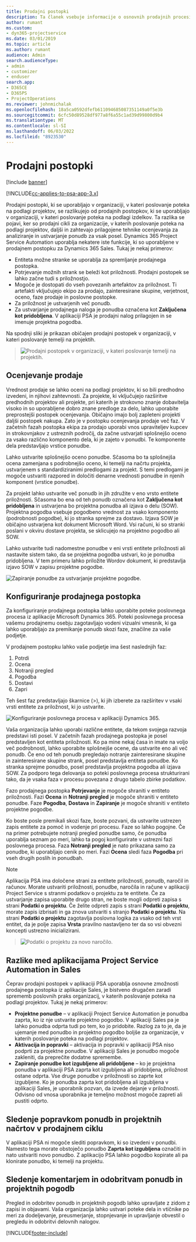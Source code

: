 ```yaml
---
title: Prodajni postopki
description: Ta članek vsebuje informacije o osnovnih prodajnih procesih.
author: rumant
ms.custom:
- dyn365-projectservice
ms.date: 03/01/2019
ms.topic: article
ms.author: rumant
audience: Admin
search.audienceType:
- admin
- customizer
- enduser
search.app:
- D365CE
- D365PS
- ProjectOperations
ms.reviewer: johnmichalak
ms.openlocfilehash: 18a5ca0592dfefb611094685087351149a0f5e3b
ms.sourcegitcommit: 6cfc50d89528df977a8f6a55c1ad39d99800d9b4
ms.translationtype: MT
ms.contentlocale: sl-SI
ms.lasthandoff: 06/03/2022
ms.locfileid: "8923530"
---
```

# <a name="sales-processes"></a>Prodajni postopki

[!include [banner](../includes/psa-now-project-operations.md)]

[!INCLUDE[cc-applies-to-psa-app-3.x](../includes/cc-applies-to-psa-app-3x.md)]

Prodajni postopki, ki se uporabljajo v organizaciji, v kateri poslovanje poteka na podlagi projektov, se razlikujejo od prodajnih postopkov, ki se uporabljajo v organizaciji, v kateri poslovanje poteka na podlagi izdelkov. Ta razlika se pojavi, ker so prodajni cikli za organizacije, v katerih poslovanje poteka na podlagi projektov, daljši in zahtevajo prilagojene tehnike ocenjevanja za analiziranje in ustvarjanje ponudb za vsak posel. Dynamics 365 Project Service Automation uporablja nekatere iste funkcije, ki so uporabljene v prodajnem postopku za Dynamics 365 Sales. Tukaj je nekaj primerov:

- Entiteta možne stranke se uporablja za spremljanje prodajnega postopka.
- Potrjevanje možnih strank se beleži kot priložnosti. Prodajni postopek se lahko začne tudi s priložnostjo.
- Mogoče je dostopati do vseh povezanih artefaktov za priložnost. Ti artefakti vključujejo ekipo za prodajo, zainteresirane skupine, verjetnost, oceno, faze prodaje in poslovne postopke.
- Za priložnost je ustvarjenih več ponudb.
- Za ustvarjanje prodajnega naloga je ponudba označena kot **Zaključena kot pridobljena**. V aplikaciji PSA je prodajni nalog prilagojen in se imenuje projektna pogodba.

Na spodnji sliki je prikazan običajen prodajni postopek v organizaciji, v kateri poslovanje temelji na projektih.

> ![Prodajni postopek v organizaciji, v kateri poslovanje temelji na projektih.](media/basic-guide-1.png)

## <a name="estimating-a-sale"></a>Ocenjevanje prodaje
Vrednost prodaje se lahko oceni na podlagi projektov, ki so bili predhodno izvedeni, in njihovi zahtevnosti. Za projekte, ki vključujejo razširitve predhodnih projektov ali projekte, pri katerih je strokovno znanje dobavitelja visoko in so uporabljene dobro znane predloge za delo, lahko uporabite preprostejši postopek ocenjevanja. Običajno imajo bolj zapleteni projekti daljši postopek nakupa. Zato je v postopku ocenjevanja prodaje več faz. V začetnih fazah postopka ekipa za prodajo uporabi vnos upraviteljev kupcev in strokovnjakov z ustreznih področij, da začne ustvarjati splošnejšo oceno za vsako različno komponento dela, ki je zajeto v ponudbi. Te komponente dela predstavljajo vrstice ponudbe. 

Lahko ustvarite splošnejšo oceno ponudbe. Sčasoma bo ta splošnejša ocena zamenjana s podrobnejšo oceno, ki temelji na načrtu projekta, ustvarjenem s standardiziranimi predlogami za projekt. S temi predlogami je mogoče ustvariti razpored in določiti denarne vrednosti ponudbe in njenih komponent (vrstice ponudbe). 

Za projekt lahko ustvarite več ponudb in jih združite v eno vrsto entitete priložnosti. Sčasoma bo ena od teh ponudb označena kot **Zaključena kot pridobljena** in ustvarjena bo projektna ponudba ali izjava o delu (SOW). Projektna pogodba vsebuje pogodbeno vrednost za vsako komponento (podrobnosti pogodbe), ki jo stranka sprejme za dostavo. Izjava SOW je običajno ustvarjena kot dokument Microsoft Word. Vsi računi, ki so stranki poslani v okviru dostave projekta, se sklicujejo na projektno pogodbo ali SOW.

Lahko ustvarite tudi nadomestne ponudbe v eni vrsti entitete priložnosti ali nastavite sistem tako, da se projektna pogodba ustvari, ko je ponudba pridobljena. V tem primeru lahko priložite Wordov dokument, ki predstavlja izjavo SOW v zapisu projektne pogodbe.

![Zapiranje ponudbe za ustvarjanje projektne pogodbe.](media/basic-guide-2.png)

## <a name="configuring-the-sales-process"></a>Konfiguriranje prodajnega postopka
Za konfiguriranje prodajnega postopka lahko uporabite poteke poslovnega procesa iz aplikacije Microsoft Dynamics 365. Poteki poslovnega procesa vašemu prodajnemu osebju zagotavljajo vodeni vizualni vmesnik, ki ga lahko uporabljajo za premikanje ponudb skozi faze, značilne za vaše podjetje.

V prodajnem postopku lahko vaše podjetje ima šest naslednjih faz:

1. Potrdi
2. Ocena
3. Notranji pregled
4. Pogodba
5. Dostavi
6. Zapri

Teh šest faz predstavljajo škarnice (\>), ki jih izberete za razširitev v vsaki vrsti entitete za priložnost, ki jo ustvarite.

![Konfiguriranje poslovnega procesa v aplikaciji Dynamics 365.](media/basic-guide-3.png)
 
Vaša organizacija lahko uporabi različne entitete, da tekom svojega razvoja predstavi isti posel. V začetnih fazah prodajnega postopka je posel predstavljen kot entiteta priložnosti. Ko pa mine nekaj časa in imate na voljo več podrobnosti, lahko uporabite splošnejše ocene, da ustvarite eno ali več ponudb. Če eno od teh ponudb pregledajo notranje zainteresirane skupine in zainteresirane skupine strank, posel predstavlja entiteta ponudbe. Ko stranka sprejme ponudbo, posel predstavlja projektna pogodba ali izjava SOW. Za podporo tega delovanja so poteki poslovnega procesa strukturirani tako, da je vsaka faza v procesu povezana z drugo tabelo zbirke podatkov.

Fazo prodajnega postopka **Potrjevanje** je mogoče shraniti v entiteto priložnosti. Fazi **Ocena** in **Notranji pregled** je mogoče shraniti v entiteto ponudbe. Faze **Pogodba**, **Dostava** in **Zapiranje** je mogoče shraniti v entiteto projektne pogodbe.

Ko boste posle premikali skozi faze, boste pozvani, da ustvarite ustrezen zapis entitete za pomoč in vodenje pri procesu. Faze so lahko pogojne. Če na primer potrebujete notranji pregled ponudbe samo, če ponudba uporablja seznam po meri, lahko ta pogoj konfigurirate v ustrezni fazi poslovnega procesa. Faza **Notranji pregled** je nato prikazana samo za ponudbe, ki uporabljajo cenik po meri. Fazi **Ocena** sledi faza **Pogodba** pri vseh drugih poslih in ponudbah.

> [!NOTE]
> Aplikacija PSA ima določene strani za entitete priložnosti, ponudb, naročil in računov. Morate ustvariti priložnosti, ponudbe, naročila in račune v aplikaciji Project Service s stranmi podatkov o projektu za te entitete. Če za ustvarjanje zapisa uporabite drugo stran, ne boste mogli odpreti zapisa s strani **Podatki o projektu**. Če želite odpreti zapis s strani **Podatki o projektu**, morate zapis izbrisati in ga znova ustvariti s stranjo **Podatki o projektu**. Na strani **Podatki o projektu** zagotavlja poslovna logika za vsako od teh vrst entitet, da je polje zapisa **Vrsta** pravilno nastavljeno ter da so vsi obvezni koncepti ustrezno inicializirani.

> ![Podatki o projektu za novo naročilo.](media/basic-guide-4.png)
 
## <a name="differences-between-project-service-automation-and-sales"></a>Razlike med aplikacijama Project Service Automation in Sales
Čeprav prodajni postopek v aplikaciji PSA uporablja osnovne zmožnosti prodajnega postopka iz aplikacije Sales, je bistveno drugačen zaradi sprememb poslovnih praks organizacij, v katerih poslovanje poteka na podlagi projektov. Tukaj je nekaj primerov:

- **Projektne ponudbe** – v aplikaciji Project Service Automation je ponudba zaprta, ko iz nje ustvarite projektno pogodbo. V aplikaciji Sales pa je lahko ponudba odprta tudi po tem, ko jo pridobite. Razlog za to je, da je ujemanje med ponudbo in projektno pogodbo boljše za organizacije, v katerih poslovanje poteka na podlagi projektov. 
- **Aktivacija in popravki** – aktivacija in popravki v aplikaciji PSA niso podprti za projektne ponudbe. V aplikaciji Sales je ponudbo mogoče zakleniti, da preprečite dodatne spremembe.
- **Zapiranje ponudbe kot izgubljene ali pridobljene** – ko je projektna ponudba v aplikaciji PSA zaprta kot izgubljena ali pridobljena, priložnost ostane odprta. Vse druge ponudbe v priložnosti so zaprte kot izgubljene. Ko je ponudba zaprta kot pridobljena ali izgubljena v aplikaciji Sales, je uporabnik pozvan, da izvede dejanje v priložnosti. Odvisno od vnosa uporabnika je temeljno možnost mogoče zapreti ali pustiti odprto.

## <a name="tracking-revisions-to-quotes-and-project-plans-in-the-sales-cycle"></a>Sledenje popravkom ponudb in projektnih načrtov v prodajnem ciklu
V aplikaciji PSA ni mogoče slediti popravkom, ki so izvedeni v ponudbi. Namesto tega morate obstoječo ponudbo **Zaprta kot izgubljena** označiti in nato ustvariti novo ponudbo. Z aplikacijo PSA lahko pogodbo kopirate ali pa klonirate ponudbo, ki temelji na projektu.

## <a name="tracking-comments-and-approvals-of-quotes-and-project-contracts"></a>Sledenje komentarjem in odobritvam ponudb in projektnih pogodb
Pregled in odobritev ponudb in projektnih pogodb lahko upravljate z zidom z zapisi in objavami. Vaša organizacija lahko ustvari poteke dela in vtičnike po meri za dodeljevanje, preusmerjanje, stopnjevanje in upravljanje obvestil o pregledu in odobritvi delovnih nalogov.


[!INCLUDE[footer-include](../includes/footer-banner.md)]
